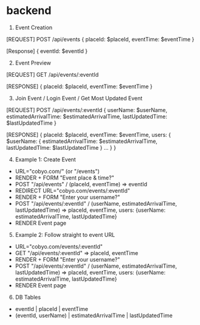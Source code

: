 # backend

1. Event Creation

[REQUEST]
POST /api/events
{
  placeId: $placeId,
  eventTime: $eventTime
}

[Response]
{
  eventId: $eventId
}

2. Event Preview

[REQUEST]
GET /api/events/:eventId

[RESPONSE]
{
  placeId: $placeId,
  eventTime: $eventTime
}

3. Join Event / Login Event / Get Most Updated Event

[REQUEST]
POST /api/events/:eventId
{
  userName: $userName,
  estimatedArrivalTime: $estimatedArrivalTime, 
  lastUpdatedTime: $lastUpdatedTime
}

[RESPONSE]
{
  placeId: $placeId, 
  eventTime: $eventTime, 
  users: 
  {
    $userName: 
    {
      estimatedArrivalTime: $estimatedArrivalTime, 
      lastUpdatedTIme: $lastUpdatedTime
    }
    ...
  }
}

4. Example 1: Create Event

- URL="cobyo.com/" (or "/events")
- RENDER + FORM "Event place & time?"
- POST "/api/events" / (placeId, eventTime) => eventId
- REDIRECT URL="cobyo.com/events/:eventId"
- RENDER + FORM "Enter your username?"
- POST "/api/events/:eventId" / (userName, estimatedArrivalTime, lastUpdatedTime)
  => placeId, eventTime, users: {userName: estimatedArrivalTime, lastUpdatedTime}
- RENDER Event page


5. Example 2: Follow straight to event URL
- URL="cobyo.com/events/:eventId"
- GET "/api/events/:eventId" => placeId, eventTime
- RENDER + FORM "Enter your username?"
- POST "/api/events/:eventId" / (userName, estimatedArrivalTime, lastUpdatedTime)
  => placeId, eventTime, users: {userName: estimatedArrivalTime, lastUpdatedTime}
- RENDER Event page


6. DB Tables
- <Events> eventId | placeId | eventTime
- <EventUsers> (eventId, userName) | estimatedArrivalTime | lastUpdatedTime

